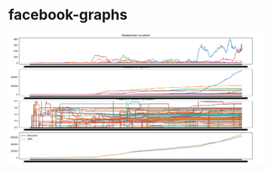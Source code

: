 # facebook-graphs
![alt text](https://github.com/Vani-lla/facebook-graphs/blob/main/2022-10-27_22-55.png?raw=true)
